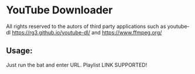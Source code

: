 # YouTube Downloader
All rights reserved to the autors of third party applications such as youtube-dl https://rg3.github.io/youtube-dl/ and https://www.ffmpeg.org/

## Usage:
Just run the bat and enter URL. Playlist LINK SUPPORTED!